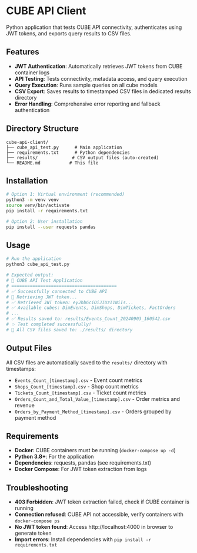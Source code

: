 # CUBE API Client

Python application that tests CUBE API connectivity, authenticates using JWT tokens, and exports query results to CSV files.

## Features

- **JWT Authentication**: Automatically retrieves JWT tokens from CUBE container logs
- **API Testing**: Tests connectivity, metadata access, and query execution
- **Query Execution**: Runs sample queries on all cube models
- **CSV Export**: Saves results to timestamped CSV files in dedicated results directory
- **Error Handling**: Comprehensive error reporting and fallback authentication

## Directory Structure

```
cube-api-client/
├── cube_api_test.py      # Main application
├── requirements.txt      # Python dependencies
├── results/             # CSV output files (auto-created)
└── README.md           # This file
```

## Installation

```bash
# Option 1: Virtual environment (recommended)
python3 -m venv venv
source venv/bin/activate
pip install -r requirements.txt

# Option 2: User installation
pip install --user requests pandas
```

## Usage

```bash
# Run the application
python3 cube_api_test.py

# Expected output:
# 🧪 CUBE API Test Application
# ========================================
# ✅ Successfully connected to CUBE API
# 🔐 Retrieving JWT token...
# ✅ Retrieved JWT token: eyJhbGciOiJIUzI1NiIs...
# ✅ Available cubes: DimEvents, DimShops, DimTickets, FactOrders
# ...
# ✅ Results saved to: results/Events_Count_20240903_160542.csv
# ✨ Test completed successfully!
# 📁 All CSV files saved to: ./results/ directory
```

## Output Files

All CSV files are automatically saved to the `results/` directory with timestamps:

- `Events_Count_[timestamp].csv` - Event count metrics
- `Shops_Count_[timestamp].csv` - Shop count metrics  
- `Tickets_Count_[timestamp].csv` - Ticket count metrics
- `Orders_Count_and_Total_Value_[timestamp].csv` - Order metrics and revenue
- `Orders_by_Payment_Method_[timestamp].csv` - Orders grouped by payment method

## Requirements

- **Docker**: CUBE containers must be running (`docker-compose up -d`)
- **Python 3.8+**: For the application
- **Dependencies**: requests, pandas (see requirements.txt)
- **Docker Compose**: For JWT token extraction from logs

## Troubleshooting

- **403 Forbidden**: JWT token extraction failed, check if CUBE container is running
- **Connection refused**: CUBE API not accessible, verify containers with `docker-compose ps`
- **No JWT token found**: Access http://localhost:4000 in browser to generate token
- **Import errors**: Install dependencies with `pip install -r requirements.txt`